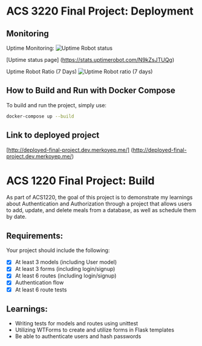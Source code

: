 # ACS 3220 Final Project: Deployment

## Monitoring

Uptime Monitoring: ![Uptime Robot status](https://img.shields.io/uptimerobot/status/m797793328-0067fae8a7097ead57c55824)

[Uptime status page] (https://stats.uptimerobot.com/N9kZsJTUQg)

Uptime Robot Ratio (7 Days) ![Uptime Robot ratio (7 days)](https://img.shields.io/uptimerobot/ratio/7/m797793328-0067fae8a7097ead57c55824)

## How to Build and Run with Docker Compose

To build and run the project, simply use:

```bash
docker-compose up --build
```

## Link to deployed project

[http://deployed-final-project.dev.merkoyep.me/] (http://deployed-final-project.dev.merkoyep.me/)

# ACS 1220 Final Project: Build

As part of ACS1220, the goal of this project is to demonstrate my learnings about Authentication and Authorization through a project that allows users to add, update, and delete meals from a database, as well as schedule them by date.

## Requirements:

Your project should include the following:

- [x] At least 3 models (including User model)
- [x] At least 3 forms (including login/signup)
- [x] At least 6 routes (including login/signup)
- [x] Authentication flow
- [x] At least 6 route tests

## Learnings:

- Writing tests for models and routes using unittest
- Utilizing WTForms to create and utilize forms in Flask templates
- Be able to authenticate users and hash passwords
